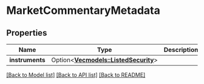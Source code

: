# MarketCommentaryMetadata

## Properties

Name | Type | Description | Notes
------------ | ------------- | ------------- | -------------
**instruments** | Option<[**Vec<models::ListedSecurity>**](market_commentary_metadata_definitions_listed_security.md)> |  | [optional]

[[Back to Model list]](../README.md#documentation-for-models) [[Back to API list]](../README.md#documentation-for-api-endpoints) [[Back to README]](../README.md)


